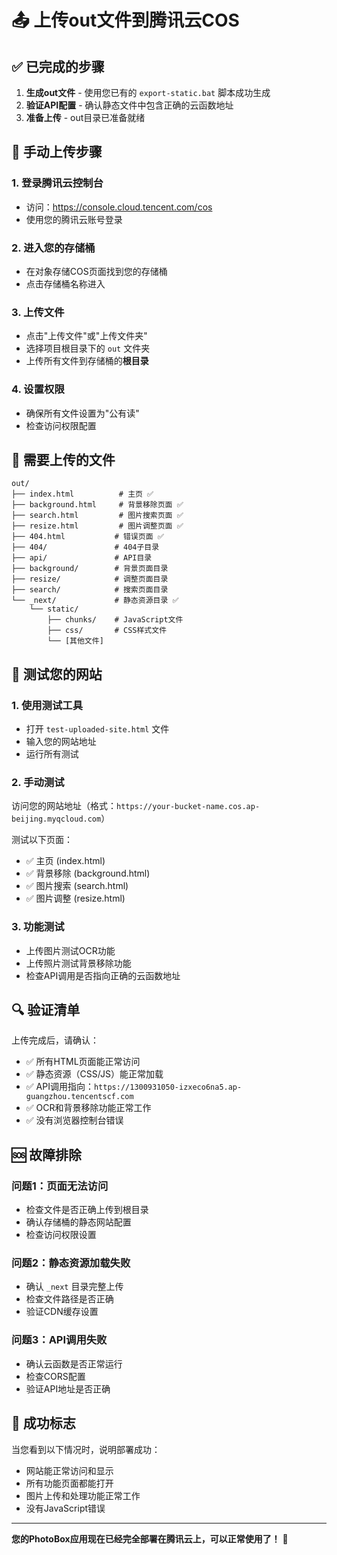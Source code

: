 # 📤 上传out文件到腾讯云COS

## ✅ 已完成的步骤

1. **生成out文件** - 使用您已有的 `export-static.bat` 脚本成功生成
2. **验证API配置** - 确认静态文件中包含正确的云函数地址
3. **准备上传** - out目录已准备就绪

## 🎯 手动上传步骤

### 1. 登录腾讯云控制台
- 访问：https://console.cloud.tencent.com/cos
- 使用您的腾讯云账号登录

### 2. 进入您的存储桶
- 在对象存储COS页面找到您的存储桶
- 点击存储桶名称进入

### 3. 上传文件
- 点击"上传文件"或"上传文件夹"
- 选择项目根目录下的 `out` 文件夹
- 上传所有文件到存储桶的**根目录**

### 4. 设置权限
- 确保所有文件设置为"公有读"
- 检查访问权限配置

## 📁 需要上传的文件

```
out/
├── index.html          # 主页 ✅
├── background.html     # 背景移除页面 ✅
├── search.html         # 图片搜索页面 ✅
├── resize.html         # 图片调整页面 ✅
├── 404.html           # 错误页面 ✅
├── 404/               # 404子目录
├── api/               # API目录
├── background/        # 背景页面目录
├── resize/            # 调整页面目录
├── search/            # 搜索页面目录
└── _next/             # 静态资源目录 ✅
    └── static/
        ├── chunks/    # JavaScript文件
        ├── css/       # CSS样式文件
        └── [其他文件]
```

## 🧪 测试您的网站

### 1. 使用测试工具
- 打开 `test-uploaded-site.html` 文件
- 输入您的网站地址
- 运行所有测试

### 2. 手动测试
访问您的网站地址（格式：`https://your-bucket-name.cos.ap-beijing.myqcloud.com`）

测试以下页面：
- ✅ 主页 (index.html)
- ✅ 背景移除 (background.html)
- ✅ 图片搜索 (search.html)
- ✅ 图片调整 (resize.html)

### 3. 功能测试
- 上传图片测试OCR功能
- 上传照片测试背景移除功能
- 检查API调用是否指向正确的云函数地址

## 🔍 验证清单

上传完成后，请确认：
- ✅ 所有HTML页面能正常访问
- ✅ 静态资源（CSS/JS）能正常加载
- ✅ API调用指向：`https://1300931050-izxeco6na5.ap-guangzhou.tencentscf.com`
- ✅ OCR和背景移除功能正常工作
- ✅ 没有浏览器控制台错误

## 🆘 故障排除

### 问题1：页面无法访问
- 检查文件是否正确上传到根目录
- 确认存储桶的静态网站配置
- 检查访问权限设置

### 问题2：静态资源加载失败
- 确认 `_next` 目录完整上传
- 检查文件路径是否正确
- 验证CDN缓存设置

### 问题3：API调用失败
- 确认云函数是否正常运行
- 检查CORS配置
- 验证API地址是否正确

## 🎉 成功标志

当您看到以下情况时，说明部署成功：
- 网站能正常访问和显示
- 所有功能页面都能打开
- 图片上传和处理功能正常工作
- 没有JavaScript错误

---

**您的PhotoBox应用现在已经完全部署在腾讯云上，可以正常使用了！** 🚀

